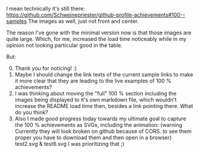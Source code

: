 

I mean technically it's still there: https://github.com/Schweinepriester/github-profile-achievements#100--samples
The images as well, just not front and center.

The reason I've gone with the minimal version now is that those images are quite large. Which, for me, increased the load time noticeably while in my opinion not looking particular good in the table.

But:

   0. Thank you for noticing! :)
   1. Maybe I should change the link texts of the current sample links to make it more clear that they are leading to the live examples of 100 % achievements?
   2. I was thinking about moving the "full" 100 % section including the images being displayed to it's own markdown file, which wouldn't increase the README load time then, besides a link pointing there. What do you think?
   3. Also I made good progress today towards my ultimate goal to capture the 100 % achievements as SVGs, including the animation:
    (warning Currently they will look broken on github because of CORS. to see them proper you have to download them and then open in a browser)
    test2.svg & test6.svg
    I was prioritizing that ;)

